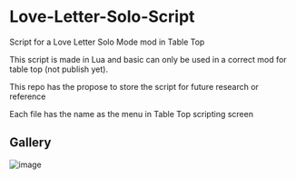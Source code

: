 # Love-Letter-Solo-Script
Script for a Love Letter Solo Mode mod in Table Top 

This script is made in Lua and basic can only be used in a correct mod for table top (not publish yet).

This repo has the propose to store the script for future research or reference

Each file has the name as the menu in Table Top scripting screen

## Gallery

![image](https://user-images.githubusercontent.com/19805404/192130237-b3e69690-705f-4b25-a2dd-cd7204f0ac60.png)
